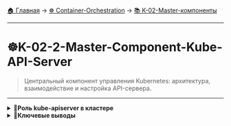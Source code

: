[🏠 Главная](../../README.md) → [☸️ Container-Orchestration](../../README.md#-container-orchestration) → [📚 K-02-Master-компоненты](../../README.md#-k-02-master-компоненты)

---

# ☸️K-02-2-Master-Component-Kube-API-Server
>Центральный компонент управления Kubernetes: архитектура, взаимодействие и настройка API-сервера.

---

<details>
<summary><b>🎯Роль kube-apiserver в кластере</b></summary>

---

### Центральное связующее звено

**kube-apiserver** - это основной компонент управления, который:
- ✅ **Единственный компонент**, взаимодействующий напрямую с ETCD
- ✅ **Координирует** все операции в кластере
- ✅ **Предоставляет REST API** для всех компонентов
- ✅ **Обеспечивает аутентификацию** и авторизацию

---

</details>

<details>
<summary><b>🎯Ключевые выводы</b></summary>

---

### Функции API Server

```text
✅ Единая точка входа в кластер
✅ Валидация и обработка запросов
✅ Взаимодействие с etcd
✅ Аутентификация и авторизация
```

### Что изучаем дальше

```text
📚 Следующая тема: Controller Manager
🎯 Практика: Понимание Master компонентов
🔧 Инструменты: Углубление в архитектуру
```

---

</details>
